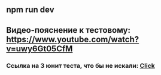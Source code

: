 ## npm run dev
## Видео-пояснение к тестовому: https://www.youtube.com/watch?v=uwy6Gt05CfM
### Ссылка на 3 юнит теста, что бы не искали: [**Click**](https://github.com/szx231/test-task-skypro/blob/master/src/store/users/thunk/thunk.test.ts)
